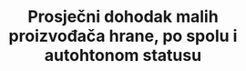 ﻿---
title: 'Prosječni dohodak malih proizvođača hrane, po spolu i autohtonom statusu'
permalink: /2-3-2/
sdg_goal: 2
layout: indicator
indicator: 2.3.2
indicator_variable: null
graph: null
graph_type_description: null
graph_status_notes: unk
variable_description: null
variable_notes: null
un_designated_tier: '3'
un_custodial_agency: 'FAO  (Partnering  Agencies:  World  Bank)'
target_id: '2.3'
has_metadata: false
goal_meta_link: 'http://unstats.un.org/sdgs/files/metadata-compilation/Metadata-Goal-2.pdf'
goal_meta_link_page: 9
indicator_name: 'Prosječni dohodak malih proizvođača hrane, po spolu i autohtonom statusu'
target: >-
  Do 2030. udvostručiti  poljoprivrednu proizvodnost i dohodak malih proizvođača hrane, posebice žena, autohtonih naroda, obiteljskih poljoprivrednika, stočara i ribara, uključujući osiguranje i jednak pristup zemljištu, ostalim proizvodnim resursima i inputima, znanju, financijskim uslugama, tržištima i mogućnosti za dodanu vrijednost i zapošljavanje u nepoljoprivrednim djelatnostima
source_title: null
source_notes: null
published: true  

---
